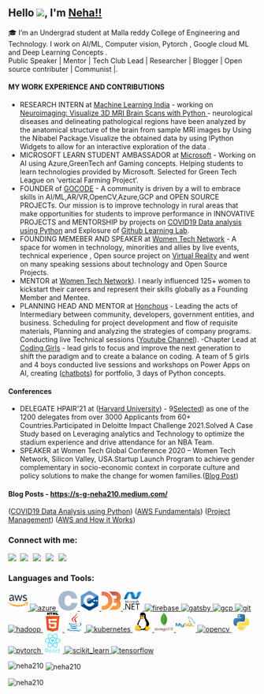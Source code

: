 ## Hello <img src="https://github.com/TheDudeThatCode/TheDudeThatCode/blob/master/Assets/Hi.gif" width="29px">, I'm [Neha!!](https://www.linkedin.com/in/neha-surya-gouni-105822171/) 

🎓 I’m an Undergrad student at Malla reddy College of Engineering and Technology. I work on AI/ML, Computer vision, Pytorch , Google cloud ML and Deep Learning Concepts . </br>
Public Speaker | Mentor | Tech Club Lead | Researcher | Blogger | Open source contributer | Communist |. </br>


#### MY WORK EXPERIENCE AND CONTRIBUTIONS
- RESEARCH INTERN at [Machine Learning India](https://www.patreon.com/machinelearningindia) - working on [Neuroimaging: Visualize 3D MRI Brain Scans with Python ](https://github.com/neha210/visualize-3D-MRI-IMAGES) - neurological diseases and delineating pathological regions have been analyzed by the anatomical structure of the brain from sample MRI images by Using the Nibabel Package.Visualize the obtained data by using IPython Widgets to allow for an interactive exploration of the data .
- MICROSOFT LEARN STUDENT AMBASSADOR at [Microsoft](https://studentambassadors.microsoft.com/en-US) - Working on AI using Azure,GreenTech anf Gaming concepts. Helping students to learn technologies provided by Microsoft. Selected for Green Tech League on ‘vertical Farming Project’.
- FOUNDER of [GOCODE](https://www.youtube.com/channel/UCFtmxQzTmmnRqoCt8DDFfrQ) - A community is driven by a will to embrace skills in AI/ML,AR/VR,OpenCV,Azure,GCP and OPEN SOURCE PROJECTs. Our mission is to improve technology in rural areas that make opportunities for students to improve performance in INNOVATIVE PROJECTS and MENTORSHIP by projects on [COVID19 Data analysis using Python](https://github.com/neha210/Covid-19-analysis-using-python) and Explosure of [Github Learning Lab](https://github.com/neha210/github-slideshow).
- FOUNDING MEMEBER AND SPEAKER at [Women Tech Network](https://www.womentech.net/leaderboard/waWzeB6G91g?utm_source=sendinblue&utm_campaign=AMBSend-Profile-Link&utm_medium=email) - A space for women in technology, minorities and allies by live events, technical experience , Open source project on [Virtual Reality](https://github.com/womentechnetwork/virtual-reality-on-human) and went on many speaking sessions about technology and Open Source Projects.
- MENTOR at [Women Tech Network](https://www.womentech.net/women-tech-mentors?combine=Surya+Gouni)). I nearly influenced 125+ women to kickstart their careers and represent their skills globally as a Founding Member and Mentee. 
- PLANNING HEAD AND MENTOR at [Honchous](https://honchous.com/) - Leading the acts of Intermediary between community, developers, government entities, and business.
Scheduling for project development and flow of requisite materials, Planning and analyzing the strategies of company programs. Conducting live Technical sessions ([Youtube Channel](https://www.youtube.com/channel/UC9TNO9UV4xFL6V64DgsDVTw)).
-Chapter Lead at [Coding Girls](https://www.coding-girls.com/about-us#:~:text=Coding%20Girls%20is%20a%20gender,balance%20in%20the%20tech%20world.) -  lead girls to focus and improve the next generation to shift the paradigm and to create a balance on coding. A team of 5 girls and 4 boys conducted live sessions and workshops on Power Apps on AI, creating ([chatbots](https://github.com/neha210/Practical-Machine-Learning)) for portfolio, 3 days of Python concepts.

#### Conferences
- DELEGATE HPAIR'21 at ([Harvard University](https://hpair.org/harvard-conference-2021)) - 9[Selected](https://drive.google.com/file/d/1LPRo4j-2VJprHaR70YEani44QHhyTfiU/view?usp=sharing)) as one of the 1200 delegates from over 3000 Applicants from 60+ Countries.Participated in Deloitte Impact Challenge 2021.Solved A Case Study based on Leveraging analytics and Technology to optimize the stadium experience and drive attendance for an NBA Team.
- SPEAKER at Women Tech Global Conference 2020 – Women Tech Network, Silicon Valley, USA.Startup Launch Program to achieve gender complementary in socio-economic context in corporate culture and policy solutions to make the change for women families.([Blog Post](https://www.womentech.net/blog/5-minutes-womentech-influencer-neha-suryagouni))

#### Blog Posts - https://s-g-neha210.medium.com/
([COVID19 Data Analysis using Python](https://s-g-neha210.medium.com/covid-19-data-analysis-using-python-fcd2f7bbb17b))
([AWS Fundamentals](https://s-g-neha210.medium.com/aws-ed3de7f4804a))
([Project Management](https://s-g-neha210.medium.com/overview-of-project-management-59597b31dafa))
([AWS and How it Works](https://s-g-neha210.medium.com/aws-and-how-does-it-work-64ed482f0a83))

<h3 align="left">Connect with me:</h3>
<p align="left">
<a href="https://www.linkedin.com/in/neha-surya-gouni-105822171/">
  <img align="left" width="24px" src="https://cdn.jsdelivr.net/npm/simple-icons@v3/icons/linkedin.svg"  />
</a>
<a href="https://twitter.com/GouniNeha">
  <img align="left" width="26px" src="https://cdn.jsdelivr.net/npm/simple-icons@v3/icons/twitter.svg" />
</a>
<a href="mailto:s.g.neha210@gmail.com">
  <img align="left" width="26px" src="https://cdn.jsdelivr.net/npm/simple-icons@v3/icons/gmail.svg" />
</a>
<a href="https://www.youtube.com/channel/UCFtmxQzTmmnRqoCt8DDFfrQ">
  <img align="left" width="26px" src="https://cdn.jsdelivr.net/npm/simple-icons@v3/icons/youtube.svg" />
</a>
<a href="https://s-g-neha210.medium.com/">
  <img align="left" width="26px" src="https://cdn.jsdelivr.net/npm/simple-icons@v3/icons/medium.svg" />
</a>

<br />
</p>



<h3 align="left">Languages and Tools:</h3>
<p align="left"> <a href="https://aws.amazon.com" target="_blank"> <img src="https://raw.githubusercontent.com/devicons/devicon/master/icons/amazonwebservices/amazonwebservices-original-wordmark.svg" alt="aws" width="40" height="40"/> </a> <a href="https://azure.microsoft.com/en-in/" target="_blank">
<img src="https://www.vectorlogo.zone/logos/microsoft_azure/microsoft_azure-icon.svg" alt="azure" width="40" height="40"/> </a> <a href="https://www.cprogramming.com/" target="_blank"> <img src="https://raw.githubusercontent.com/devicons/devicon/master/icons/c/c-original.svg" alt="c" width="40" height="40"/> </a> <a href="https://www.w3schools.com/cpp/" target="_blank"> 
<img src="https://raw.githubusercontent.com/devicons/devicon/master/icons/cplusplus/cplusplus-original.svg" alt="cplusplus" width="40" height="40"/> </a> <a href="https://d3js.org/" target="_blank"> <img src="https://raw.githubusercontent.com/devicons/devicon/master/icons/d3js/d3js-original.svg" alt="d3js" width="40" height="40"/> </a> <a href="https://dotnet.microsoft.com/" target="_blank"> 
<img src="https://raw.githubusercontent.com/devicons/devicon/master/icons/dot-net/dot-net-original-wordmark.svg" alt="dotnet" width="40" height="40"/> </a> <a href="https://firebase.google.com/" target="_blank"> <img src="https://www.vectorlogo.zone/logos/firebase/firebase-icon.svg" alt="firebase" width="40" height="40"/> </a> <a href="https://www.gatsbyjs.com/" target="_blank"> <img src="https://www.vectorlogo.zone/logos/gatsbyjs/gatsbyjs-icon.svg" alt="gatsby" width="40" height="40"/> </a> <a href="https://cloud.google.com" target="_blank"> <img src="https://www.vectorlogo.zone/logos/google_cloud/google_cloud-icon.svg" alt="gcp" width="40" height="40"/> </a> <a href="https://git-scm.com/" target="_blank"> <img src="https://www.vectorlogo.zone/logos/git-scm/git-scm-icon.svg" alt="git" width="40" height="40"/> </a> <a href="https://hadoop.apache.org/" target="_blank"> <img src="https://www.vectorlogo.zone/logos/apache_hadoop/apache_hadoop-icon.svg" alt="hadoop" width="40" height="40"/> </a> <a href="https://www.w3.org/html/" target="_blank"> <img src="https://raw.githubusercontent.com/devicons/devicon/master/icons/html5/html5-original-wordmark.svg" alt="html5" width="40" height="40"/> </a> <a href="https://www.java.com" target="_blank"> <img src="https://raw.githubusercontent.com/devicons/devicon/master/icons/java/java-original.svg" alt="java" width="40" height="40"/> </a> <a href="https://kubernetes.io" target="_blank"> <img src="https://www.vectorlogo.zone/logos/kubernetes/kubernetes-icon.svg" alt="kubernetes" width="40" height="40"/> </a> <a href="https://www.linux.org/" target="_blank"> <img src="https://raw.githubusercontent.com/devicons/devicon/master/icons/linux/linux-original.svg" alt="linux" width="40" height="40"/> </a> <a href="https://www.mongodb.com/" target="_blank"> <img src="https://raw.githubusercontent.com/devicons/devicon/master/icons/mongodb/mongodb-original-wordmark.svg" alt="mongodb" width="40" height="40"/> </a> <a href="https://www.mysql.com/" target="_blank"> <img src="https://raw.githubusercontent.com/devicons/devicon/master/icons/mysql/mysql-original-wordmark.svg" alt="mysql" width="40" height="40"/> </a> <a href="https://opencv.org/" target="_blank"> <img src="https://www.vectorlogo.zone/logos/opencv/opencv-icon.svg" alt="opencv" width="40" height="40"/> </a> <a href="https://www.python.org" target="_blank"> <img src="https://raw.githubusercontent.com/devicons/devicon/master/icons/python/python-original.svg" alt="python" width="40" height="40"/> </a> <a href="https://pytorch.org/" target="_blank"> <img src="https://www.vectorlogo.zone/logos/pytorch/pytorch-icon.svg" alt="pytorch" width="40" height="40"/> </a> <a href="https://reactjs.org/" target="_blank"> <img src="https://raw.githubusercontent.com/devicons/devicon/master/icons/react/react-original-wordmark.svg" alt="react" width="40" height="40"/> </a> <a href="https://scikit-learn.org/" target="_blank"> <img src="https://upload.wikimedia.org/wikipedia/commons/0/05/Scikit_learn_logo_small.svg" alt="scikit_learn" width="40" height="40"/> </a> <a href="https://www.tensorflow.org" target="_blank"> <img src="https://www.vectorlogo.zone/logos/tensorflow/tensorflow-icon.svg" alt="tensorflow" width="40" height="40"/> </a> </p>

<p><img align="left" src="https://github-readme-stats.vercel.app/api/top-langs?username=neha210&show_icons=true&locale=en&layout=compact" alt="neha210" /></p>

<p>&nbsp;<img align="center" src="https://github-readme-stats.vercel.app/api?username=neha210&show_icons=true&locale=en" alt="neha210" /></p>

<p><img align="center" src="https://github-readme-streak-stats.herokuapp.com/?user=neha210&" alt="neha210" /></p>










